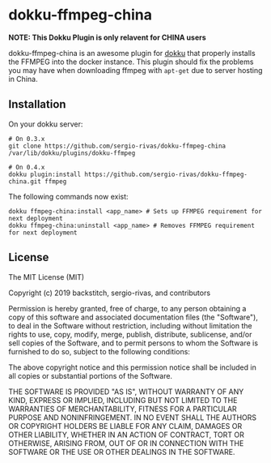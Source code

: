 # dokku-ffmpeg-china

**NOTE: This Dokku Plugin is only relavent for CHINA users**

dokku-ffmpeg-china is an awesome plugin for [dokku][dokku] that properly installs the FFMPEG into the docker instance.
This plugin should fix the problems you may have when downloading ffmpeg with ```apt-get``` due to server hosting in China.

## Installation

On your dokku server:
```
# On 0.3.x
git clone https://github.com/sergio-rivas/dokku-ffmpeg-china /var/lib/dokku/plugins/dokku-ffmpeg

# On 0.4.x
dokku plugin:install https://github.com/sergio-rivas/dokku-ffmpeg-china.git ffmpeg
```

The following commands now exist:

```
dokku ffmpeg-china:install <app_name> # Sets up FFMPEG requirement for next deployment
dokku ffmpeg-china:uninstall <app_name> # Removes FFMPEG requirement for next deployment
```

## License

The MIT License (MIT)

Copyright (c) 2019 backstitch, sergio-rivas, and contributors

Permission is hereby granted, free of charge, to any person obtaining a copy
of this software and associated documentation files (the "Software"), to deal
in the Software without restriction, including without limitation the rights
to use, copy, modify, merge, publish, distribute, sublicense, and/or sell
copies of the Software, and to permit persons to whom the Software is
furnished to do so, subject to the following conditions:

The above copyright notice and this permission notice shall be included in
all copies or substantial portions of the Software.

THE SOFTWARE IS PROVIDED "AS IS", WITHOUT WARRANTY OF ANY KIND, EXPRESS OR
IMPLIED, INCLUDING BUT NOT LIMITED TO THE WARRANTIES OF MERCHANTABILITY,
FITNESS FOR A PARTICULAR PURPOSE AND NONINFRINGEMENT. IN NO EVENT SHALL THE
AUTHORS OR COPYRIGHT HOLDERS BE LIABLE FOR ANY CLAIM, DAMAGES OR OTHER
LIABILITY, WHETHER IN AN ACTION OF CONTRACT, TORT OR OTHERWISE, ARISING FROM,
OUT OF OR IN CONNECTION WITH THE SOFTWARE OR THE USE OR OTHER DEALINGS IN THE
SOFTWARE.

[dokku]: https://github.com/progrium/dokku
[dokku-apt]: https://github.com/F4-Group/dokku-apt
